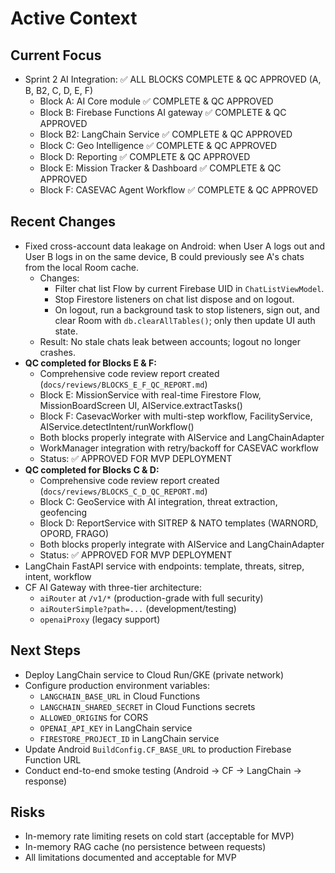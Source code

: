 # Active Context

## Current Focus
- Sprint 2 AI Integration: ✅ ALL BLOCKS COMPLETE & QC APPROVED (A, B, B2, C, D, E, F)
  - Block A: AI Core module ✅ COMPLETE & QC APPROVED
  - Block B: Firebase Functions AI gateway ✅ COMPLETE & QC APPROVED
  - Block B2: LangChain Service ✅ COMPLETE & QC APPROVED
  - Block C: Geo Intelligence ✅ COMPLETE & QC APPROVED
  - Block D: Reporting ✅ COMPLETE & QC APPROVED
  - Block E: Mission Tracker & Dashboard ✅ COMPLETE & QC APPROVED
  - Block F: CASEVAC Agent Workflow ✅ COMPLETE & QC APPROVED

## Recent Changes
- Fixed cross-account data leakage on Android: when User A logs out and User B logs in on the same device, B could previously see A's chats from the local Room cache.
  - Changes:
    - Filter chat list Flow by current Firebase UID in `ChatListViewModel`.
    - Stop Firestore listeners on chat list dispose and on logout.
    - On logout, run a background task to stop listeners, sign out, and clear Room with `db.clearAllTables()`; only then update UI auth state.
  - Result: No stale chats leak between accounts; logout no longer crashes.
- **QC completed for Blocks E & F:**
  - Comprehensive code review report created (`docs/reviews/BLOCKS_E_F_QC_REPORT.md`)
  - Block E: MissionService with real-time Firestore Flow, MissionBoardScreen UI, AIService.extractTasks()
  - Block F: CasevacWorker with multi-step workflow, FacilityService, AIService.detectIntent/runWorkflow()
  - Both blocks properly integrate with AIService and LangChainAdapter
  - WorkManager integration with retry/backoff for CASEVAC workflow
  - Status: ✅ APPROVED FOR MVP DEPLOYMENT
- **QC completed for Blocks C & D:**
  - Comprehensive code review report created (`docs/reviews/BLOCKS_C_D_QC_REPORT.md`)
  - Block C: GeoService with AI integration, threat extraction, geofencing
  - Block D: ReportService with SITREP & NATO templates (WARNORD, OPORD, FRAGO)
  - Both blocks properly integrate with AIService and LangChainAdapter
  - Status: ✅ APPROVED FOR MVP DEPLOYMENT
- LangChain FastAPI service with endpoints: template, threats, sitrep, intent, workflow
- CF AI Gateway with three-tier architecture:
  - `aiRouter` at `/v1/*` (production-grade with full security)
  - `aiRouterSimple?path=...` (development/testing)
  - `openaiProxy` (legacy support)

## Next Steps
- Deploy LangChain service to Cloud Run/GKE (private network)
- Configure production environment variables:
  - `LANGCHAIN_BASE_URL` in Cloud Functions
  - `LANGCHAIN_SHARED_SECRET` in Cloud Functions secrets
  - `ALLOWED_ORIGINS` for CORS
  - `OPENAI_API_KEY` in LangChain service
  - `FIRESTORE_PROJECT_ID` in LangChain service
- Update Android `BuildConfig.CF_BASE_URL` to production Firebase Function URL
- Conduct end-to-end smoke testing (Android → CF → LangChain → response)

## Risks
- In-memory rate limiting resets on cold start (acceptable for MVP)
- In-memory RAG cache (no persistence between requests)
- All limitations documented and acceptable for MVP

